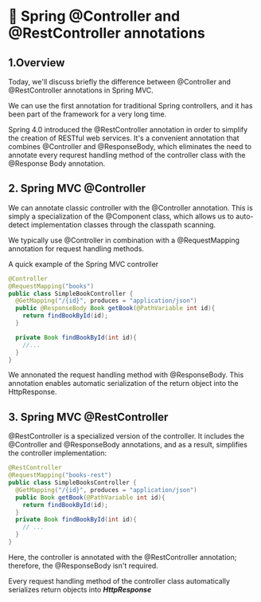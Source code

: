 # 🦁 Spring @Controller and @RestController annotations
## 1.Overview
Today, we'll discuss briefly the difference between @Controller and @RestController annotations in Spring MVC.

We can use the first annotation for traditional Spring controllers, and it has been part of the framework for a very long time.

Spring 4.0 introduced the @RestController annotation in order to simplify the creation of RESTful web services. It's a convenient annotation that combines @Controller and @ResponseBody, which eliminates the need to annotate every requrest handling method of the controller class with the @Response Body annotation.

## 2. Spring MVC @Controller
We can annotate classic controller with the @Controller annotation. This is simply a specialization of the @Component class, which allows us to auto-detect implementation classes through the classpath scanning.

We typically use @Controller in combination with a @RequestMapping annotation for request handling methods.

A quick example of the Spring MVC controller

```java
@Controller
@RequestMapping("books")
public class SimpleBookController {
  @GetMapping("/{id}", produces = "application/json")
  public @ResponseBody Book getBook(@PathVariable int id){
    return findBookById(id);
  }

  private Book findBookById(int id){
    //...
  }
}
```

We annonated the request handling method with @ResponseBody. This annotation enables automatic serialization of the return object into the HttpResponse.

## 3. Spring MVC @RestController
@RestController is a specialized version of the controller. It includes the @Controller and @ResponseBody annotations, and as a result, simplifies the controller implementation:

```java
@RestController
@RequestMapping("books-rest")
public class SimpleBooksController {
  @GetMapping("/{id}", produces = "application/json")
  public Book getBook(@PathVariable int id){
    return findBookById(id);
  }
  private Book findBookById(int id){
    // ...
  }
}
```

Here, the controller is annotated with the @RestController annotation; therefore, the @ResponseBody isn't required.

Every request handling method of the controller class automatically serializes return objects into ***HttpResponse***

























